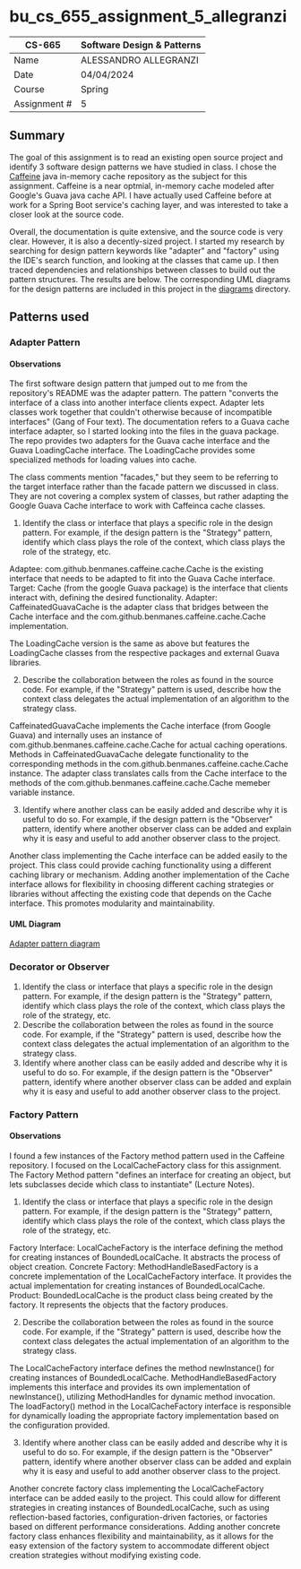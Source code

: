 # bu_cs_655_assignment_5_allegranzi
| CS-665       | Software Design & Patterns |
|--------------|----------------------------|
| Name         | ALESSANDRO ALLEGRANZI      |
| Date         | 04/04/2024                 |
| Course       | Spring                     |
| Assignment # | 5                          |

## Summary

The goal of this assignment is to read an existing open source project and identify 3 software design patterns
we have studied in class. I chose the [Caffeine](https://github.com/ben-manes/caffeine) java in-memory cache repository
as the subject for this assignment. Caffeine is a near optmial, in-memory cache modeled after Google's Guava java cache
API. I have actually used Caffeine before at work for a Spring Boot service's caching layer, and was interested to take 
a closer look at the source code.

Overall, the documentation is quite extensive, and the source code is very clear. However, it is also a decently-sized project. 
I started my research by searching for design pattern keywords like "adapter" and "factory" using the IDE's search function, 
and looking at the classes that came up. I then traced dependencies and relationships between classes to build out the 
pattern structures. The results are below. The corresponding UML diagrams for the design patterns are included in this 
project in the [diagrams](diagrams/) directory.

## Patterns used

### Adapter Pattern

#### Observations

The first software design pattern that jumped out to me from the repository's README was the adapter pattern.
The pattern "converts the interface of a class into another interface clients expect. Adapter lets
classes work together that couldn't otherwise because of incompatible interfaces" (Gang of Four text).
The documentation refers to a Guava cache interface adapter, so I started looking into the files in the guava package. The repo
provides two adapters for the Guava cache interface and the Guava LoadingCache interface. The LoadingCache provides some
specialized methods for loading values into cache.

The class comments mention "facades," but they seem to be referring to the target interface rather than the facade
pattern we discussed in class. They are not covering a complex system of classes, but rather adapting the Google Guava Cache
interface to work with Caffeinca cache classes.

1. Identify the class or interface that plays a specific role in the design pattern. For
   example, if the design pattern is the "Strategy" pattern, identify which class plays the role
   of the context, which class plays the role of the strategy, etc.

Adaptee: com.github.benmanes.caffeine.cache.Cache is the existing interface that needs to be adapted to fit into the Guava Cache interface.
Target: Cache (from the google Guava package) is the interface that clients interact with, defining the desired functionality.
Adapter: CaffeinatedGuavaCache is the adapter class that bridges between the Cache interface and the com.github.benmanes.caffeine.cache.Cache implementation.

The LoadingCache version is the same as above but features the LoadingCache classes from the respective packages and external
Guava libraries.


2. Describe the collaboration between the roles as found in the source code. For example,
   if the "Strategy" pattern is used, describe how the context class delegates the actual
   implementation of an algorithm to the strategy class.

CaffeinatedGuavaCache implements the Cache interface (from Google Guava) and internally uses an instance of com.github.benmanes.caffeine.cache.Cache for actual caching operations.
Methods in CaffeinatedGuavaCache delegate functionality to the corresponding methods in the com.github.benmanes.caffeine.cache.Cache instance.
The adapter class translates calls from the Cache interface to the methods of the com.github.benmanes.caffeine.cache.Cache memeber variable instance.


3. Identify where another class can be easily added and describe why it is useful to do so.
   For example, if the design pattern is the "Observer" pattern, identify where another
   observer class can be added and explain why it is easy and useful to add another
   observer class to the project.

Another class implementing the Cache interface can be added easily to the project. This class could provide caching functionality using a different caching library or mechanism.
Adding another implementation of the Cache interface allows for flexibility in choosing different caching strategies or libraries without affecting the existing code that depends on the Cache interface. 
This promotes modularity and maintainability.

#### UML Diagram

[Adapter pattern diagram](diagrams/adapter.pdf)

### Decorator or Observer

1. Identify the class or interface that plays a specific role in the design pattern. For
   example, if the design pattern is the "Strategy" pattern, identify which class plays the role
   of the context, which class plays the role of the strategy, etc.
2. Describe the collaboration between the roles as found in the source code. For example,
   if the "Strategy" pattern is used, describe how the context class delegates the actual
   implementation of an algorithm to the strategy class.
3. Identify where another class can be easily added and describe why it is useful to do so.
   For example, if the design pattern is the "Observer" pattern, identify where another
   observer class can be added and explain why it is easy and useful to add another
   observer class to the project.

### Factory Pattern

#### Observations

I found a few instances of the Factory method pattern used in the Caffeine repository. I focused on the LocalCacheFactory
class for this assignment. The Factory Method pattern "defines an interface for creating an object, but lets
subclasses decide which class to instantiate" (Lecture Notes).

1. Identify the class or interface that plays a specific role in the design pattern. For
   example, if the design pattern is the "Strategy" pattern, identify which class plays the role
   of the context, which class plays the role of the strategy, etc.

Factory Interface: LocalCacheFactory is the interface defining the method for creating instances of BoundedLocalCache. It abstracts the process of object creation.
Concrete Factory: MethodHandleBasedFactory is a concrete implementation of the LocalCacheFactory interface. It provides the actual implementation for creating instances of BoundedLocalCache.
Product: BoundedLocalCache is the product class being created by the factory. It represents the objects that the factory produces.

2. Describe the collaboration between the roles as found in the source code. For example,
   if the "Strategy" pattern is used, describe how the context class delegates the actual
   implementation of an algorithm to the strategy class.

The LocalCacheFactory interface defines the method newInstance() for creating instances of BoundedLocalCache.
MethodHandleBasedFactory implements this interface and provides its own implementation of newInstance(), utilizing MethodHandles for dynamic method invocation.
The loadFactory() method in the LocalCacheFactory interface is responsible for dynamically loading the appropriate factory implementation based on the configuration provided.

3. Identify where another class can be easily added and describe why it is useful to do so.
   For example, if the design pattern is the "Observer" pattern, identify where another
   observer class can be added and explain why it is easy and useful to add another
   observer class to the project.

Another concrete factory class implementing the LocalCacheFactory interface can be added easily to the project. This could allow for different strategies in creating instances of BoundedLocalCache, such as using reflection-based factories, configuration-driven factories, or factories based on different performance considerations.
Adding another concrete factory class enhances flexibility and maintainability, as it allows for the easy extension of the factory system to accommodate different object creation strategies without modifying existing code.